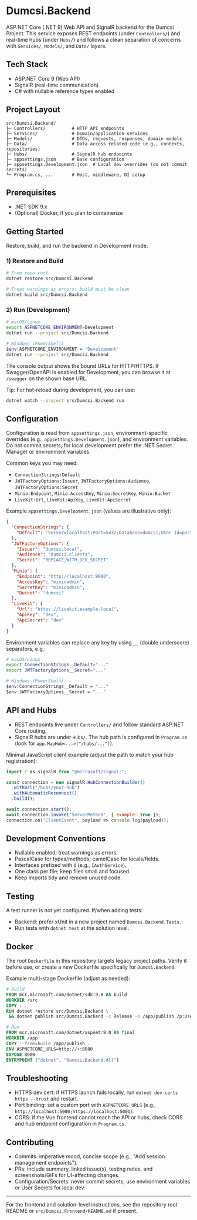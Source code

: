 # Dumcsi.Backend

ASP.NET Core (.NET 9) Web API and SignalR backend for the Dumcsi Project. This service exposes REST endpoints (under `Controllers/`) and real-time hubs (under `Hubs/`) and follows a clean separation of concerns with `Services/`, `Models/`, and `Data/` layers.

## Tech Stack

- ASP.NET Core 9 (Web API)
- SignalR (real-time communication)
- C# with nullable reference types enabled

## Project Layout

```
src/Dumcsi.Backend/
├─ Controllers/          # HTTP API endpoints
├─ Services/             # Domain/application services
├─ Models/               # DTOs, requests, responses, domain models
├─ Data/                 # Data access related code (e.g., contexts, repositories)
├─ Hubs/                 # SignalR hub endpoints
├─ appsettings.json      # Base configuration
├─ appsettings.Development.json  # Local dev overrides (do not commit secrets)
└─ Program.cs, ...       # Host, middleware, DI setup
```

## Prerequisites

- .NET SDK 9.x
- (Optional) Docker, if you plan to containerize

## Getting Started

Restore, build, and run the backend in Development mode.

### 1) Restore and Build

```bash
# From repo root
dotnet restore src/Dumcsi.Backend

# Treat warnings as errors; build must be clean
dotnet build src/Dumcsi.Backend
```

### 2) Run (Development)

```bash
# macOS/Linux
export ASPNETCORE_ENVIRONMENT=Development
dotnet run --project src/Dumcsi.Backend

# Windows (PowerShell)
$env:ASPNETCORE_ENVIRONMENT = 'Development'
dotnet run --project src/Dumcsi.Backend
```

The console output shows the bound URLs for HTTP/HTTPS. If Swagger/OpenAPI is enabled for Development, you can browse it at `/swagger` on the shown base URL.

Tip: For hot-reload during development, you can use:

```bash
dotnet watch --project src/Dumcsi.Backend run
```

## Configuration

Configuration is read from `appsettings.json`, environment-specific overrides (e.g., `appsettings.Development.json`), and environment variables. Do not commit secrets; for local development prefer the .NET Secret Manager or environment variables.

Common keys you may need:

- `ConnectionStrings:Default`
- `JWTFactoryOptions:Issuer`, `JWTFactoryOptions:Audience`, `JWTFactoryOptions:Secret`
- `Minio:Endpoint`, `Minio:AccessKey`, `Minio:SecretKey`, `Minio:Bucket`
- `LiveKit:Url`, `LiveKit:ApiKey`, `LiveKit:ApiSecret`

Example `appsettings.Development.json` (values are illustrative only):

```json
{
  "ConnectionStrings": {
    "Default": "Server=localhost;Port=5432;Database=dumcsi;User Id=postgres;Password=devpassword;"
  },
  "JWTFactoryOptions": {
    "Issuer": "dumcsi.local",
    "Audience": "dumcsi.clients",
    "Secret": "REPLACE_WITH_DEV_SECRET"
  },
  "Minio": {
    "Endpoint": "http://localhost:9000",
    "AccessKey": "minioadmin",
    "SecretKey": "minioadmin",
    "Bucket": "dumcsi"
  },
  "LiveKit": {
    "Url": "https://livekit.example.local",
    "ApiKey": "dev",
    "ApiSecret": "dev"
  }
}
```

Environment variables can replace any key by using `__` (double underscore) separators, e.g.:

```bash
# macOS/Linux
export ConnectionStrings__Default="..."
export JWTFactoryOptions__Secret="..."

# Windows (PowerShell)
$env:ConnectionStrings__Default = "..."
$env:JWTFactoryOptions__Secret = "..."
```

## API and Hubs

- REST endpoints live under `Controllers/` and follow standard ASP.NET Core routing.
- SignalR hubs are under `Hubs/`. The hub path is configured in `Program.cs` (look for `app.MapHub<...>("/hubs/...")`).

Minimal JavaScript client example (adjust the path to match your hub registration):

```js
import * as signalR from "@microsoft/signalr";

const connection = new signalR.HubConnectionBuilder()
  .withUrl("/hubs/your-hub")
  .withAutomaticReconnect()
  .build();

await connection.start();
await connection.invoke("ServerMethod", { example: true });
connection.on("ClientEvent", payload => console.log(payload));
```

## Development Conventions

- Nullable enabled; treat warnings as errors.
- PascalCase for types/methods; camelCase for locals/fields.
- Interfaces prefixed with `I` (e.g., `IAuthService`).
- One class per file; keep files small and focused.
- Keep imports tidy and remove unused code.

## Testing

A test runner is not yet configured. If/when adding tests:

- Backend: prefer xUnit in a new project named `Dumcsi.Backend.Tests`.
- Run tests with `dotnet test` at the solution level.

## Docker

The root `Dockerfile` in this repository targets legacy project paths. Verify it before use, or create a new Dockerfile specifically for `Dumcsi.Backend`.

Example multi-stage Dockerfile (adjust as needed):

```dockerfile
# Build
FROM mcr.microsoft.com/dotnet/sdk:9.0 AS build
WORKDIR /src
COPY . .
RUN dotnet restore src/Dumcsi.Backend \
 && dotnet publish src/Dumcsi.Backend -c Release -o /app/publish /p:UseAppHost=false

# Run
FROM mcr.microsoft.com/dotnet/aspnet:9.0 AS final
WORKDIR /app
COPY --from=build /app/publish .
ENV ASPNETCORE_URLS=http://+:8080
EXPOSE 8080
ENTRYPOINT ["dotnet", "Dumcsi.Backend.dll"]
```

## Troubleshooting

- HTTPS dev cert: if HTTPS launch fails locally, run `dotnet dev-certs https --trust` and restart.
- Port binding: set a custom port with `ASPNETCORE_URLS` (e.g., `http://localhost:5000;https://localhost:5001`).
- CORS: if the Vue frontend cannot reach the API or hubs, check CORS and hub endpoint configuration in `Program.cs`.

## Contributing

- Commits: imperative mood, concise scope (e.g., "Add session management endpoints").
- PRs: include summary, linked issue(s), testing notes, and screenshots/GIFs for UI-affecting changes.
- Configuration/Secrets: never commit secrets; use environment variables or User Secrets for local dev.

---

For the frontend and solution-level instructions, see the repository root README or `src/Dumcsi.Frontend/README.md` if present.
